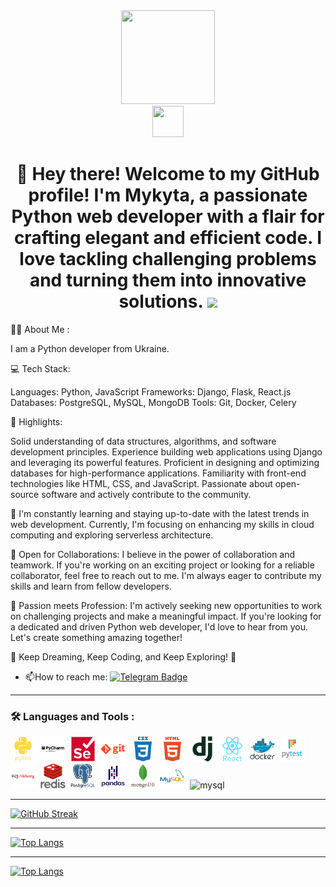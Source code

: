 <div id="header" align="center">
  <img src="https://media2.giphy.com/media/LMt9638dO8dftAjtco/giphy.gif?cid=ecf05e47au9rr6l6n8cb8qpzi3uo0n6me6jpb1k14zgsekg1&rid=giphy.gif&ct=s" width="150" height="150"/>
</div>
<div id="badges" align="center">
  </a>
  <a href="https://www.linkedin.com/in/nikakoy/">
    <img src="https://play-lh.googleusercontent.com/kMofEFLjobZy_bCuaiDogzBcUT-dz3BBbOrIEjJ-hqOabjK8ieuevGe6wlTD15QzOqw" width="50" height="50">
  </a>
</div>
<div id="badges" align="center">
<h1>
  👋 Hey there! Welcome to my GitHub profile! I'm Mykyta, a passionate Python web developer with a flair for crafting elegant and efficient code. I love tackling challenging problems and turning them     into innovative solutions.
  <img src="https://media1.giphy.com/media/h4nrR4uFpYClS3a0Wr/giphy.gif?cid=ecf05e47mrftnslikemt073aqdkpj3isjgqqdvidmm9xm2a1&ep=v1_gifs_search&rid=giphy.gif&ct=g" width="30px"/>
</h1>
</div>

:man_technologist: About Me :

I am a Python developer from Ukraine.


💻 Tech Stack:

Languages: Python, JavaScript
Frameworks: Django, Flask, React.js
Databases: PostgreSQL, MySQL, MongoDB
Tools: Git, Docker, Celery


🚀 Highlights:

Solid understanding of data structures, algorithms, and software development principles.
Experience building web applications using Django and leveraging its powerful features.
Proficient in designing and optimizing databases for high-performance applications.
Familiarity with front-end technologies like HTML, CSS, and JavaScript.
Passionate about open-source software and actively contribute to the community.

🌱 I'm constantly learning and staying up-to-date with the latest trends in web development. Currently, I'm focusing on enhancing my skills in cloud computing and exploring serverless architecture.


🌟 Open for Collaborations:
I believe in the power of collaboration and teamwork. If you're working on an exciting project or looking for a reliable collaborator, feel free to reach out to me. I'm always eager to contribute my skills and learn from fellow developers.


🎯 Passion meets Profession:
I'm actively seeking new opportunities to work on challenging projects and make a meaningful impact. If you're looking for a dedicated and driven Python web developer, I'd love to hear from you. Let's create something amazing together!

🌈 Keep Dreaming, Keep Coding, and Keep Exploring! 🚀
- :mailbox:How to reach me:  [![Telegram Badge](https://img.shields.io/badge/-Telegram-blue?style=flat&logo=Telegram&logoColor=white)](https://t.me/nikakoye)

---

### :hammer_and_wrench: Languages and Tools :
<div>
  <img src="https://github.com/devicons/devicon/blob/master/icons/python/python-plain-wordmark.svg" title="python" alt="python" width="40" height="40"/>&nbsp;
  <img src="https://github.com/devicons/devicon/blob/master/icons/pycharm/pycharm-plain-wordmark.svg" title="pycharm" alt="pycharm" width="40" height="40"/>&nbsp;
  <img src="https://github.com/devicons/devicon/blob/master/icons/selenium/selenium-original.svg" title="Selenium" alt="Selenium" width="40" height="40"/>&nbsp;
  <img src="https://github.com/devicons/devicon/blob/master/icons/git/git-plain-wordmark.svg" title="Git" alt="Git" width="40" height="40"/>&nbsp;
  <img src="https://github.com/devicons/devicon/blob/master/icons/css3/css3-plain-wordmark.svg" title="css" alt="css" width="40" height="40"/>&nbsp;
  <img src="https://github.com/devicons/devicon/blob/master/icons/html5/html5-plain-wordmark.svg" title="html" alt="html" width="40" height="40"/>&nbsp;
  <img src="https://github.com/devicons/devicon/blob/master/icons/django/django-plain.svg" title="django" alt="djano" width="40" height="40"/>&nbsp;
  <img src="https://github.com/devicons/devicon/blob/master/icons/react/react-original-wordmark.svg" title="react" alt="react" width="40" height="40"/>&nbsp;
  <img src="https://github.com/devicons/devicon/blob/master/icons/docker/docker-original-wordmark.svg" title="docker" alt="docker" width="40" height="40"/>&nbsp;
  <img src="https://github.com/devicons/devicon/blob/master/icons/pytest/pytest-original-wordmark.svg" title="pytest" alt="pytest" width="40" height="40"/>&nbsp;
  <img src="https://github.com/devicons/devicon/blob/master/icons/sqlalchemy/sqlalchemy-original-wordmark.svg" title="sqlalchemy" alt="sqlalchemy" width="40" height="40"/>&nbsp;
  <img src="https://github.com/devicons/devicon/blob/master/icons/redis/redis-original-wordmark.svg" title="redis" alt="redis" width="40" height="40"/>&nbsp;
  <img src="https://github.com/devicons/devicon/blob/master/icons/postgresql/postgresql-original-wordmark.svg" title="postgresql" alt="postgresql" width="40" height="40"/>&nbsp;
  <img src="https://github.com/devicons/devicon/blob/master/icons/pandas/pandas-original-wordmark.svg" title="pandas" alt="pandas" width="40" height="40"/>&nbsp;
  <img src="https://github.com/devicons/devicon/blob/master/icons/mongodb/mongodb-original-wordmark.svg" title="mongodb" alt="mongodb" width="40" height="40"/>&nbsp;
  <img src="https://github.com/devicons/devicon/blob/master/icons/mysql/mysql-original-wordmark.svg" title="mysql" alt="mysql" width="40" height="40"/>&nbsp;
  <img src="https://camo.githubusercontent.com/109927a15915074d15313889468aa9aa688de3b9e38cc4359a01f665d351114e/68747470733a2f2f6d6174706c6f746c69622e6f72672f5f7374617469632f6c6f676f322e737667" title="mysql" alt="mysql" width="40" height="40"/>&nbsp;
</div>

---

[![GitHub Streak](https://github-readme-streak-stats.herokuapp.com/?user=nikakoy-png)](https://git.io/streak-stats)

---


[![Top Langs](https://github-readme-stats.vercel.app/api/top-langs/?username=nikakoy-png&layout=compact)](https://github.com/nikakoy-png/github-readme-stats)

---

[![Top Langs](https://github-readme-stats.vercel.app/api/top-langs/?username=nikakoy-png)](https://github.com/nikakoy-png/github-readme-stats)
